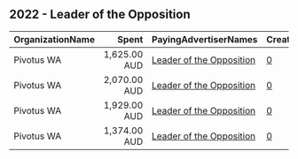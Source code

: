 ## 2022 - Leader of the Opposition 
|OrganizationName|Spent|PayingAdvertiserNames|CreativeUrls|Impressions|Genders|AgeBrackets|CountryCodes|BillingAddresses|CandidateBallotInformation|
|:---|---:|:---|:---|---:|:---|:---|:---|:---|:---|
|Pivotus WA|1,625.00 AUD|[Leader of the Opposition](2022/Leader_of_the_Opposition.md)|[0](https://www.snap.com/political-ads/asset/14ba5be8491588f873d73d6cb2e96564cfec7b7f01f11850e60808e279cdd399?mediaType=mp4)|115,723||35+|australia|"205 Railway Road,Subiaco,6008,AU"||
|Pivotus WA|2,070.00 AUD|[Leader of the Opposition](2022/Leader_of_the_Opposition.md)|[0](https://www.snap.com/political-ads/asset/14ba5be8491588f873d73d6cb2e96564cfec7b7f01f11850e60808e279cdd399?mediaType=mp4)|307,436||18-34|australia|"205 Railway Road,Subiaco,6008,AU"||
|Pivotus WA|1,929.00 AUD|[Leader of the Opposition](2022/Leader_of_the_Opposition.md)|[0](https://www.snap.com/political-ads/asset/94bdba1af6db5b5d1cbb87d018a12a58ef1b3d938aec84a6ebeeb14b2745b3dd?mediaType=mp4)|303,008||18-34|australia|"205 Railway Road,Subiaco,6008,AU"||
|Pivotus WA|1,374.00 AUD|[Leader of the Opposition](2022/Leader_of_the_Opposition.md)|[0](https://www.snap.com/political-ads/asset/36acba004c3e376b713e393f5bb190d9427804e6dead2351c0de330631a2f58e?mediaType=mp4)|106,454||35+|australia|"205 Railway Road,Subiaco,6008,AU"||

